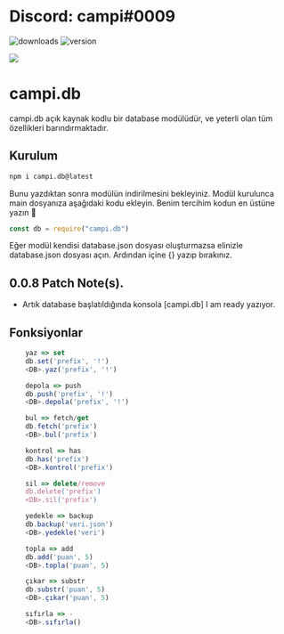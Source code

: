 # Discord: campi#0009

![downloads](https://img.shields.io/npm/dt/campi.db) ![version](https://img.shields.io/npm/v/campi.db?color=%2351F9C0&label=version)

<img src="https://nodei.co/npm/campi.db.png?downloads=true&downloadRank=true&stars=true">

# campi.db

campi.db açık kaynak kodlu bir database modülüdür,
ve yeterli olan tüm özellikleri barındırmaktadır.


## Kurulum
```bash
npm i campi.db@latest
```

Bunu yazdıktan sonra modülün indirilmesini bekleyiniz. Modül kurulunca main dosyanıza aşağıdaki kodu ekleyin. Benim tercihim kodun en üstüne yazın 💖

```javascript
const db = require("campi.db")
```

Eğer modül kendisi database.json dosyası oluşturmazsa elinizle database.json dosyası açın.
Ardından içine {} yazıp bırakınız.

## 0.0.8 Patch Note(s).

* Artık database başlatıldığında konsola [campi.db] I am ready yazıyor.


## Fonksiyonlar

```javascript
    yaz => set
    db.set('prefix', '!')
    <DB>.yaz('prefix', '!')
```

```javascript
    depola => push
    db.push('prefix', '!')
    <DB>.depola('prefix', '!')
```
    
```javascript
    bul => fetch/get 
    db.fetch('prefix')
    <DB>.bul('prefix')
```

```javascript
    kontrol => has
    db.has('prefix')
    <DB>.kontrol('prefix')
```

```javascript
    sil => delete/remove
    db.delete('prefix')
    <DB>.sil('prefix')
```

```javascript
    yedekle => backup
    db.backup('veri.json')
    <DB>.yedekle('veri')
```
    
```javascript
    topla => add
    db.add('puan', 5)
    <DB>.topla('puan', 5)
```

```javascript
    çıkar => substr
    db.substr('puan', 5)
    <DB>.çıkar('puan', 5)
```

```javascript
    sıfırla => -
    <DB>.sıfırla()
```

